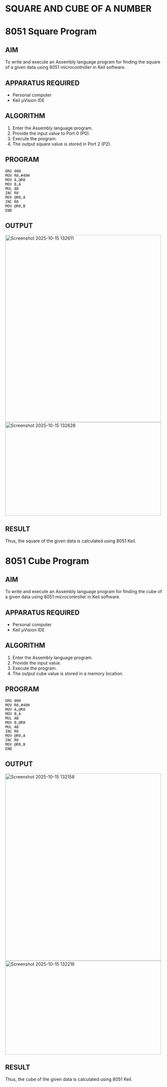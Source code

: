 # SQUARE AND CUBE OF A NUMBER
# 8051 Square  Program

## AIM
To write and execute an Assembly language program for finding the square of a given data using 8051 microcontroller in Keil software.

## APPARATUS REQUIRED
- Personal computer
- Keil μVision IDE

## ALGORITHM
1. Enter the Assembly language program.
2. Provide the input value to Port 0 (P0).
3. Execute the program.
4. The output square value is stored in Port 2 (P2).

## PROGRAM
```
ORG 00H
MOV R0,#40H
MOV A,@R0
MOV B,A
MUL AB
INC R0
MOV @R0,A
INC R0
MOV @R0,B
END

```

## OUTPUT

<img width="500" height="600" alt="Screenshot 2025-10-15 132611" src="https://github.com/user-attachments/assets/0143847f-647c-4ed3-a922-8e635b14dcad" />

<img width="500" height="300" alt="Screenshot 2025-10-15 132628" src="https://github.com/user-attachments/assets/4c30d8de-e236-4cd1-8d9b-655b781b9e0c" />

## RESULT
Thus, the square of the given data is calculated using 8051 Keil.

# 8051 Cube  Program

## AIM
To write and execute an Assembly language program for finding the cube of a given data using 8051 microcontroller in Keil software.

## APPARATUS REQUIRED
- Personal computer
- Keil μVision IDE

## ALGORITHM
1. Enter the Assembly language program.
2. Provide the input value.
3. Execute the program.
4. The output cube value is stored in a memory location.

## PROGRAM
```
ORG 00H
MOV R0,#40H
MOV A,@R0
MOV B,A
MUL AB
MOV B,@R0
MUL AB
INC R0
MOV @R0,A
INC R0
MOV @R0,B
END

```


## OUTPUT

<img width="500" height="600" alt="Screenshot 2025-10-15 132158" src="https://github.com/user-attachments/assets/304ff754-adbc-4b95-944c-e2b35cade5f3" />
<img width="500" height="300" alt="Screenshot 2025-10-15 132216" src="https://github.com/user-attachments/assets/24a068e7-028f-48b6-9dd0-e31b3386df31" />



## RESULT
Thus, the cube of the given data is calculated using 8051 Keil.

